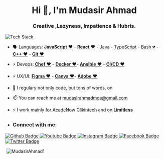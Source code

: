 <h1 align="center">Hi 👋, I'm Mudasir Ahmad </h1>
<h3 align="center"> Creative ,Lazyness, Impatience & Hubris.</h3>

<p align="left"><img src="https://skillicons.dev/icons?i=kotlin,ktor,graphql,heroku,idea,spring,postgres,git,github,bash,docker,ts,android&perline=16" alt="Tech Stack"/> 
</p>

- 🗣 Languages: [**JavaScript** ❤️](https://www.javascript.com/) - [**React** ❤️](https://www.React.com/) - [Java](https://en.wikipedia.org/wiki/Java_(programming_language)) - [TypeScript](https://www.typescriptlang.org/) - [Bash 💔](https://en.wikipedia.org/wiki/Bash_(Unix_shell)) - [**C++** ❤️](https://isocpp.org/) - [**Git** ❤️](https://git-scm.com/)
- ⚡️ Devops: [**Chef** ❤️](https://docs.chef.io/) - [**Docker** ❤️](https://www.docker.com/)- [**Ansible** ❤️](https://www.ansible.com/) - [**CI/CD** ❤️](https://copado.com/)
- ⚡️ UX/UI: [**Figma** ❤️](https://Figma.com/) - [**Canva** ❤️](https://canva.com/)- [**Adobe** ❤️](https://canva.com/)
- 📝 I regulary not only code, but tons of words, on 

- 📫 You can reach me at [mudasirahmadmca@gmail.com](https://http://mudasiraziz.blogspot.in/)

- ⚡️ I work mainly [for AcadeNow](https://acadenow.in/) [Clikintech](https://clikintech.com/) and on [**Limitless**](https://#)
- ### Connect with me:
<div id="badges">
  <a href="https://github.com/MudasirAhmad1">
    <img src="https://img.shields.io/badge/Github-white?style=for-the-badge&logo=Github&logoColor=black" alt="Github Badge"/>
  </a>
  <a href="https://www.youtube.com/">
    <img src="https://img.shields.io/badge/YouTube-red?style=for-the-badge&logo=youtube&logoColor=white" alt="Youtube Badge"/>
  </a>
   <a href="https://www.instagram.com/">
    <img src="https://img.shields.io/badge/Instagram-purple?style=for-the-badge&logo=instagram&logoColor=white" alt="Instagram Badge"/>
  </a>
   <a href="https://fb.com/">
    <img src="https://img.shields.io/badge/Facebook-blue?style=for-the-badge&logo=facebook&logoColor=white" alt="Facebook Badge"/>
  </a>
   <a href="https://twitter.com/">
    <img src="https://img.shields.io/badge/Twitter-blue?style=for-the-badge&logo=twitter&logoColor=white" alt="Twitter Badge"/>
  </a>
</div>
<p>&nbsp;<img align="center" src="https://github-readme-stats.vercel.app/api?username=MudasirAhmad1&show_icons=true&locale=en" alt="MudasirAhmad1" /></p>

